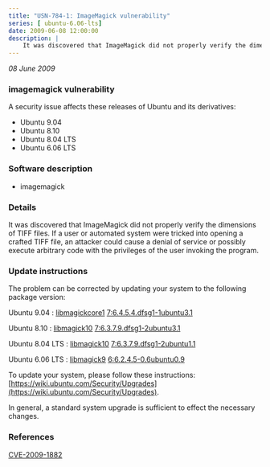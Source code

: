 ```yaml
---
title: "USN-784-1: ImageMagick vulnerability"
series: [ ubuntu-6.06-lts]
date: 2009-06-08 12:00:00
description: |
    It was discovered that ImageMagick did not properly verify the dimensions of TIFF files. If a user or automated system were tricked into opening a crafted TIFF file, an attacker could cause a denial of service or possibly execute arbitrary code with the privileges of the user invoking the program. 
--- 
```

 
 

*08 June 2009*

### imagemagick vulnerability

A security issue affects these releases of Ubuntu and its derivatives:

* Ubuntu 9.04
* Ubuntu 8.10
* Ubuntu 8.04 LTS
* Ubuntu 6.06 LTS

### Software description

* imagemagick 

### Details

It was discovered that ImageMagick did not properly verify the dimensions of TIFF files. If a user or automated system were tricked into opening a crafted TIFF file, an attacker could cause a denial of service or possibly execute arbitrary code with the privileges of the user invoking the program. 

### Update instructions

The problem can be corrected by updating your system to the following package version:

Ubuntu 9.04
 : [libmagickcore1](https://launchpad.net/ubuntu/+source/imagemagick) <span> [7:6.4.5.4.dfsg1-1ubuntu3.1](https://launchpad.net/ubuntu/+source/imagemagick/7:6.4.5.4.dfsg1-1ubuntu3.1) </span> 

Ubuntu 8.10
 : [libmagick10](https://launchpad.net/ubuntu/+source/imagemagick) <span> [7:6.3.7.9.dfsg1-2ubuntu3.1](https://launchpad.net/ubuntu/+source/imagemagick/7:6.3.7.9.dfsg1-2ubuntu3.1) </span> 

Ubuntu 8.04 LTS
 : [libmagick10](https://launchpad.net/ubuntu/+source/imagemagick) <span> [7:6.3.7.9.dfsg1-2ubuntu1.1](https://launchpad.net/ubuntu/+source/imagemagick/7:6.3.7.9.dfsg1-2ubuntu1.1) </span> 

Ubuntu 6.06 LTS
 : [libmagick9](https://launchpad.net/ubuntu/+source/imagemagick) <span> [6:6.2.4.5-0.6ubuntu0.9](https://launchpad.net/ubuntu/+source/imagemagick/6:6.2.4.5-0.6ubuntu0.9) </span> 

To update your system, please follow these instructions: [https://wiki.ubuntu.com/Security/Upgrades](https://wiki.ubuntu.com/Security/Upgrades).

In general, a standard system upgrade is sufficient to effect the necessary changes. 

### References

 
 [CVE-2009-1882](http://people.ubuntu.com/~ubuntu-security/cve/CVE-2009-1882)
 


